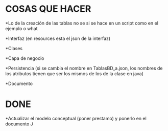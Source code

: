 # COSAS QUE HACER

*Lo de la creación de las tablas no se si  se hace en un script como en el ejemplo o what

*Interfaz (en resources esta el json de la interfaz)

*Clases

*Capa de negocio

*Persistencia (si se cambia el nombre en TablasBD_a.json, los nombres de los atributos tienen que ser los mismos de los de la clase en java)

*Documento


# DONE

*Actualizar el modelo conceptual (poner prestamo) y ponerlo en el documento *J*
